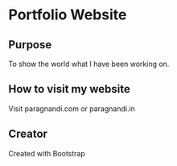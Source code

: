 # Portfolio Website


## Purpose

To show the world what I have been working on.

## How to visit my website

Visit paragnandi.com or paragnandi.in

## Creator

Created with Bootstrap